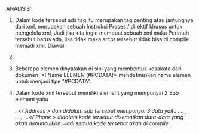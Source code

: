 ANALISIS:
1.	Dalam kode tersebut ada tag <?xml version="1.0" encoding="UTF-8"?> itu merupakan tag penting atau jantungnya dari xml, merupakan sebuah Instruksi Proses / direktif khusus untuk mengelola  xml, Jadi jika kita ingin membuat sebuah xml  maka Perintah tersebut harus ada, jika tidak maka srcpt tersebut tidak bisa di compile menjadi xml. Diawali <?....?>

2.	<!DOCTYPE address [ - Deklarasi DOCTYPE memiliki tanda seru (!) Pada awal nama elemen. DOCTYPE menginformasikan parser yang DTD dikaitkan dengan dokumen XML ini.

3.	Beberapa elemen dinyatakan di sini yang membentuk kosakata dari <name> dokumen. <! Name ELEMEN (#PCDATA)> mendefinisikan name elemen untuk menjadi tipe "#PCDATA".

4.	Dalam kode xml  tersebut memiliki element yang mempunyai 2 Sub element yaitu <Address>..</ Address > dan didalam sub tersebut mempunyai 3 data yaitu <Name >….</Name> , <Company >….</Company >, <Phone > …</ Phone > didalam kode tersebut disematkan data-data yang akan dimunculkan. Jadi semua kode tersebut akan di compile.
